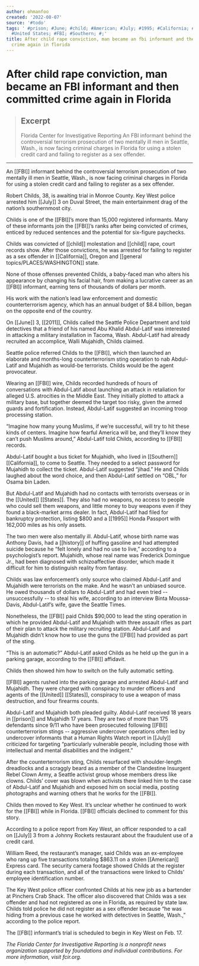 ```yaml
---
author: ohmanfoo
created: '2022-08-07'
source: '#todo'
tags: ' #prison; #June; #child; #American; #July; #1995; #California; #history; #2011;
  #United States; #FBI; #Southern; #;'
title: After child rape conviction, man became an fbi informant and then committed
  crime again in florida
---
```


# After child rape conviction, man became an FBI informant and then committed crime again in Florida

> ## Excerpt
> Florida Center for Investigative Reporting An FBI informant behind the controversial terrorism prosecution of two mentally ill men in Seattle, Wash., is now facing criminal charges in Florida for using a stolen credit card and failing to register as a sex offender.

---
An [[FBI]] informant behind the controversial terrorism prosecution of two mentally ill men in Seattle, Wash., is now facing criminal charges in Florida for using a stolen credit card and failing to register as a sex offender.

Robert Childs, 38, is awaiting trial in Monroe County. Key West police arrested him [[July]] 3 on Duval Street, the main entertainment drag of the nation’s southernmost city.

Childs is one of the [[FBI]]’s more than 15,000 registered informants. Many of these informants join the [[FBI]]’s ranks after being convicted of crimes, enticed by reduced sentences and the potential for six-figure paychecks.

Childs was convicted of [[child]] molestation and [[child]] rape, court records show. After those convictions, he was arrested for failing to register as a sex offender in [[California]], Oregon and [[general topics/PLACES/WASHINGTON]] state.

None of those offenses prevented Childs, a baby-faced man who alters his appearance by changing his facial hair, from making a lucrative career as an [[FBI]] informant, earning tens of thousands of dollars per month.

His work with the nation’s lead law enforcement and domestic counterterrorism agency, which has an annual budget of $8.4 billion, began on the opposite end of the country.

On [[June]] 3, [[2011]], Childs called the Seattle Police Department and told detectives that a friend of his named Abu Khalid Abdul-Latif was interested in attacking a military installation in Tacoma, Wash. Abdul-Latif had already recruited an accomplice, Walli Mujahidh, Childs claimed.

Seattle police referred Childs to the [[FBI]], which then launched an elaborate and months-long counterterrorism sting operation to nab Abdul-Latif and Mujahidh as would-be terrorists. Childs would be the agent provocateur.

Wearing an [[FBI]] wire, Childs recorded hundreds of hours of conversations with Abdul-Latif about launching an attack in retaliation for alleged U.S. atrocities in the Middle East. They initially plotted to attack a military base, but together deemed the target too risky, given the armed guards and fortification. Instead, Abdul-Latif suggested an incoming troop processing station.

“Imagine how many young Muslims, if we’re successful, will try to hit these kinds of centers. Imagine how fearful America will be, and they’ll know they can’t push Muslims around,” Abdul-Latif told Childs, according to [[FBI]] records.

Abdul-Latif bought a bus ticket for Mujahidh, who lived in [[Southern]] [[California]], to come to Seattle. They needed to a select password for Mujahidh to collect the ticket. Abdul-Latif suggested “jihad.” He and Childs laughed about the word choice, and then Abdul-Latif settled on “OBL,” for Osama bin Laden.

But Abdul-Latif and Mujahidh had no contacts with terrorists overseas or in the [[United]] [[States]]. They also had no weapons, no access to people who could sell them weapons, and little money to buy weapons even if they found a black-market arms dealer. In fact, Abdul-Latif had filed for bankruptcy protection, listing $800 and a [[1995]] Honda Passport with 162,000 miles as his only assets.

The two men were also mentally ill. Abdul-Latif, whose birth name was Anthony Davis, had a [[history]] of huffing gasoline and had attempted suicide because he “felt lonely and had no use to live,” according to a psychologist’s report. Mujahidh, whose real name was Frederick Domingue Jr., had been diagnosed with schizoaffective disorder, which made it difficult for him to distinguish reality from fantasy.

Childs was law enforcement’s only source who claimed Abdul-Latif and Mujahidh were terrorists on the make. And he wasn’t an unbiased source. He owed thousands of dollars to Abdul-Latif and had even tried -- unsuccessfully -- to steal his wife, according to an interview Binta Moussa-Davis, Abdul-Latif’s wife, gave the Seattle Times.

Nonetheless, the [[FBI]] paid Childs $90,000 to lead the sting operation in which he provided Abdul-Latif and Mujahidh with three assault rifles as part of their plan to attack the military recruiting station. Abdul-Latif and Mujahidh didn’t know how to use the guns the [[FBI]] had provided as part of the sting.

“This is an automatic?” Abdul-Latif asked Childs as he held up the gun in a parking garage, according to the [[FBI]] affidavit.

Childs then showed him how to switch on the fully automatic setting.

[[FBI]] agents rushed into the parking garage and arrested Abdul-Latif and Mujahidh. They were charged with conspiracy to murder officers and agents of the [[United]] [[States]], conspiracy to use a weapon of mass destruction, and four firearms counts.

Abdul-Latif and Mujahidh both pleaded guilty. Abdul-Latif received 18 years in [[prison]] and Mujahidh 17 years. They are two of more than 175 defendants since 9/11 who have been prosecuted following [[FBI]] counterterrorism stings -- aggressive undercover operations often led by undercover informants that a Human Rights Watch report in [[July]] criticized for targeting “particularly vulnerable people, including those with intellectual and mental disabilities and the indigent.”

After the counterterrorism sting, Childs resurfaced with shoulder-length dreadlocks and a scraggly beard as a member of the Clandestine Insurgent Rebel Clown Army, a Seattle activist group whose members dress like clowns. Childs’ cover was blown when activists there linked him to the case of Abdul-Latif and Mujahidh and exposed him on social media, posting photographs and warning others that he works for the [[FBI]].

Childs then moved to Key West. It’s unclear whether he continued to work for the [[FBI]] while in Florida. [[FBI]] officials declined to comment for this story.

According to a police report from Key West, an officer responded to a call on [[July]] 3 from a Johnny Rockets restaurant about the fraudulent use of a credit card.

William Reed, the restaurant’s manager, said Childs was an ex-employee who rang up five transactions totaling $863.11 on a stolen [[American]] Express card. The security camera footage showed Childs at the register during each transaction, and all of the transactions were linked to Childs’ employee identification number.

The Key West police officer confronted Childs at his new job as a bartender at Pinchers Crab Shack. The officer also discovered that Childs was a sex offender and had not registered as one in Florida, as required by state law. Childs told police he did not register as a sex offender because “he was hiding from a previous case he worked with detectives in Seattle, Wash.,” according to the police report.

The [[FBI]] informant’s trial is scheduled to begin in Key West on Feb. 17.

_The Florida Center for Investigative Reporting is a nonprofit news organization supported by foundations and individual contributions. For more information, visit fcir.org._
